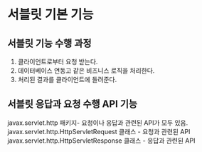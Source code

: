 # 서블릿 기본 기능

## 서블릿 기능 수행 과정
1) 클라이언트로부터 요청 받는다.
2) 데이터베이스 연동고 같은 비즈니스 로직을 처리한다.
3) 처리된 결과를 클라이언트에 돌려준다.

## 서블릿 응답과 요청 수행 API 기능
javax.servlet.http 패키지- 요청이나 응답과 관련된 API가 모두 있음.
javax.servlet.http.HttpServletRequest 클래스 - 요청과 관련된 API
javax.servlet.http.HttpServletResponse 클래스 - 응답과 관련된 API
